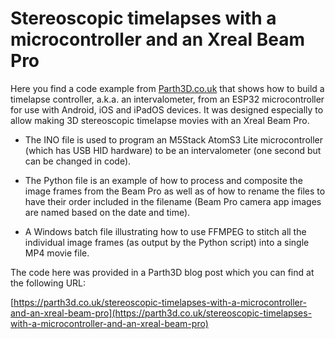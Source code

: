 # Stereoscopic timelapses with a microcontroller and an Xreal Beam Pro

Here you find a code example from [Parth3D.co.uk](https://parth3d.co.uk/) that shows how to build a timelapse controller, a.k.a. an intervalometer, from an ESP32 microcontroller for use with Android, iOS and iPadOS devices. It was designed especially to allow making 3D stereoscopic timelapse movies with an Xreal Beam Pro.

* The INO file is used to program an M5Stack AtomS3 Lite microcontroller (which has USB HID hardware) to be an intervalometer (one second but can be changed in code).

* The Python file is an example of how to process and composite the image frames from the Beam Pro as well as of how to rename the files to have their order included in the filename (Beam Pro camera app images are named based on the date and time).

* A Windows batch file illustrating how to use FFMPEG to stitch all the individual image frames (as output by the Python script) into a single MP4 movie file.

The code here was provided in a Parth3D blog post which you can find at the following URL:

[https://parth3d.co.uk/stereoscopic-timelapses-with-a-microcontroller-and-an-xreal-beam-pro](https://parth3d.co.uk/stereoscopic-timelapses-with-a-microcontroller-and-an-xreal-beam-pro)
